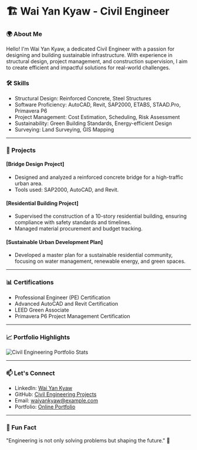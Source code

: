 # 🏗️ Wai Yan Kyaw - Civil Engineer

### 🌍 About Me
Hello! I'm Wai Yan Kyaw, a dedicated Civil Engineer with a passion for designing and building sustainable infrastructure. With experience in structural design, project management, and construction supervision, I aim to create efficient and impactful solutions for real-world challenges.

### 🛠️ Skills
- Structural Design: Reinforced Concrete, Steel Structures
- Software Proficiency: AutoCAD, Revit, SAP2000, ETABS, STAAD.Pro, Primavera P6
- Project Management: Cost Estimation, Scheduling, Risk Assessment
- Sustainability: Green Building Standards, Energy-efficient Design
- Surveying: Land Surveying, GIS Mapping

---

### 📂 Projects
#### [Bridge Design Project]
- Designed and analyzed a reinforced concrete bridge for a high-traffic urban area.
- Tools used: SAP2000, AutoCAD, and Revit.

#### [Residential Building Project]
- Supervised the construction of a 10-story residential building, ensuring compliance with safety standards and timelines.
- Managed material procurement and budget tracking.

#### [Sustainable Urban Development Plan]
- Developed a master plan for a sustainable residential community, focusing on water management, renewable energy, and green spaces.

---

### 📊 Certifications
- Professional Engineer (PE) Certification
- Advanced AutoCAD and Revit Certification
- LEED Green Associate
- Primavera P6 Project Management Certification

---

### 📈 Portfolio Highlights
![Civil Engineering Portfolio Stats](https://github-readme-stats.vercel.app/api/top-langs/?username=your-github-username&layout=compact&theme=light)

---

### 📫 Let's Connect
- LinkedIn: [Wai Yan Kyaw](https://www.linkedin.com/in/wai-yan-kyaw-a7942b266?utm_source=share&utm_campaign=share_via&utm_content=profile&utm_medium=android_app)
- GitHub: [Civil Engineering Projects](https://github.com/WaiYanKyaw23)
- Email: waiyankyaw@example.com
- Portfolio: [Online Portfolio](https://your-portfolio-link.com)

---

### 🌟 Fun Fact
"Engineering is not only solving problems but shaping the future." 🚧
